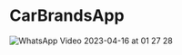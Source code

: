 # CarBrandsApp

![WhatsApp Video 2023-04-16 at 01 27 28](https://user-images.githubusercontent.com/92859580/232255848-7d62ff80-d21b-492a-ada2-5f53c069d3ed.gif)

